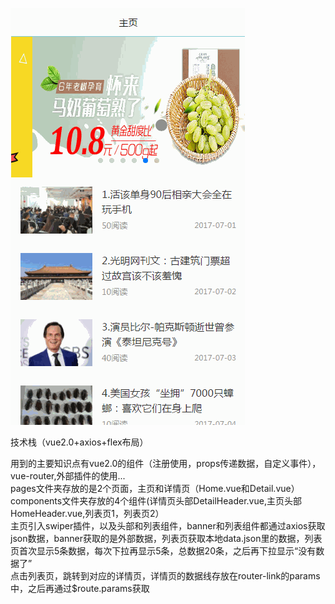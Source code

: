 ![image](https://github.com/lanhaiyiyanglan/news/blob/master/bb.gif)                                                                      


技术栈（vue2.0+axios+flex布局）                                                                                                       

用到的主要知识点有vue2.0的组件（注册使用，props传递数据，自定义事件），vue-router,外部插件的使用...                                            
pages文件夹存放的是2个页面，主页和详情页（Home.vue和Detail.vue）                                                                          
components文件夹存放的4个组件(详情页头部DetailHeader.vue,主页头部HomeHeader.vue,列表页1，列表页2）                                          
主页引入swiper插件，以及头部和列表组件，banner和列表组件都通过axios获取json数据，banner获取的是外部数据，列表页获取本地data.json里的数据，列表页首次显示5条数据，每次下拉再显示5条，总数据20条，之后再下拉显示“没有数据了”                                                                      
点击列表页，跳转到对应的详情页，详情页的数据线存放在router-link的params中，之后再通过$route.params获取

